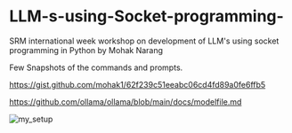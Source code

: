 # LLM-s-using-Socket-programming-
SRM international week workshop on development of LLM's using socket programming in Python by Mohak Narang 

Few Snapshots of the commands and prompts.

https://gist.github.com/mohak1/62f239c51eeabc06cd4fd89a0fe6ffb5

https://github.com/ollama/ollama/blob/main/docs/modelfile.md

<p>
  <img src = "my_setup.png" alt = "my_setup">
</p>
